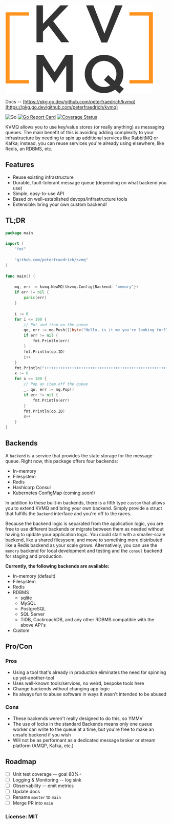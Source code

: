 ![KVMQ](docs/kvmq_logo.png)

Docs -- [https://pkg.go.dev/github.com/peterfraedrich/kvmq](https://pkg.go.dev/github.com/peterfraedrich/kvmq)

![Go](https://github.com/peterfraedrich/kvmq/workflows/Go/badge.svg)
[![Go Report Card](https://goreportcard.com/badge/github.com/peterfraedrich/kvmq)](https://goreportcard.com/report/github.com/peterfraedrich/kvmq)
[![Coverage Status](https://coveralls.io/repos/github/peterfraedrich/kvmq/badge.svg?branch=master)](https://coveralls.io/github/peterfraedrich/kvmq?branch=master)

KVMQ allows you to use key/value stores (or really anything) as messaging queues. The main benefit of this is avoiding adding complexity to your infrastructure by needing to spin up additional services like RabbitMQ or Kafka; instead, you can reuse services you're already using elsewhere, like Redis, an RDBMS, etc.

## Features
* Reuse existing infrastructure
* Durable, fault-tolerant message queue (depending on what backend you use)
* Simple, easy-to-use API
* Based on well-established devops/infrastructure tools
* Extensible: bring your own custom backend!

## TL;DR

```go
package main

import (
	"fmt"

	"github.com/peterfraedrich/kvmq"
)

func main() {

	mq, err := kvmq.NewMQ(&kvmq.Config{Backend: "memory"})
	if err != nil {
		panic(err)
	}

	i := 0
	for i <= 100 {
		// Put and item on the queue
		qo, err := mq.Push([]byte("Hello, is it me you're looking for?"))
		if err != nil {
			fmt.Println(err)
		}
		fmt.Println(qo.ID)
		i++
	}
	fmt.Println("++++++++++++++++++++++++++++++++++++++++++++++++++++++")
	x := 0
	for x <= 100 {
		// Pop an item off the queue
		_, qo, err := mq.Pop()
		if err != nil {
			fmt.Println(err)
		}
		fmt.Println(qo.ID)
		x++
	}
}
```

## Backends
A `backend` is a service that provides the state storage for the message queue. Right now, this package offers four backends:
* In-memory
* Filesystem
* Redis
* Hashicorp Consul
* Kubernetes ConfigMap (coming soon!)

In addition to these built-in backends, there is a fifth type `custom` that allows you to extend KVMQ and bring your own backend. Simply provide a struct that fulfills the `Backend` interface and you're off to the races.

Because the backend logic is separated from the application logic, you are free to use different backends or migrate between them as needed without having to update your application logic. You could start with a smaller-scale backend, like a shared filesysem, and move to something more distributed like a Redis backend as your scale grows. Alternatively, you can use the `memory` backend for local development and testing and the `consul` backend for staging and production.

<b>Currently, the following backends are available:</b>
* In-memory (default)
* Filesystem
* Redis
* RDBMS
	* sqlite
	* MySQL
	* PostgreSQL
	* SQL Server
	* TiDB, CockroachDB, and any other RDBMS compatible with the above API's
* Custom

## Pro/Con

### Pros
* Using a tool that's already in production eliminates the need for spinning up yet-another-tool
* Uses well-known tools/services, no weird, bespoke tools here
* Change backends without changing app logic
* Its always fun to abuse software in ways it wasn't intended to be abused

### Cons
* These backends weren't really designed to do this, so YMMV
* The use of locks in the standard Backends means only one queue worker can write to the queue at a time, but you're free to make an unsafe backend if you wish
* Will not be as performant as a dedicated message broker or stream platform (AMQP, Kafka, etc.)

## Roadmap
- [ ] Unit test coverage -- goal 80%+
- [ ] Logging & Monitoring -- log sink
- [ ] Observability -- emit metrics
- [ ] Update docs
- [ ] Rename `master` to `main`
- [ ] Merge PR into `main`

### License: MIT

